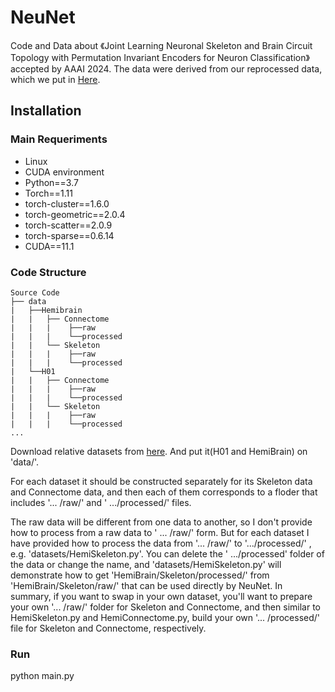 # NeuNet
Code and Data about 《Joint Learning Neuronal Skeleton and Brain Circuit Topology with Permutation Invariant Encoders for Neuron Classification》accepted by AAAI 2024. The data were derived from our reprocessed data, which we put in [Here](https://drive.google.com/drive/folders/1adpq49VKfUyH7SXh-G5DznlIXsGVj1Eu?usp=drive_link).

## Installation
### Main Requeriments
* Linux
* CUDA environment
* Python==3.7
* Torch==1.11
* torch-cluster==1.6.0
* torch-geometric==2.0.4
* torch-scatter==2.0.9
* torch-sparse==0.6.14
* CUDA==11.1
### Code Structure
```
Source Code
├── data
|   ├──Hemibrain
|   |   ├── Connectome
|   |   |    ├──raw
|   |   |    └──processed
|   |   └── Skeleton
|   |   |    ├──raw
|   |   |    └──processed
|   └──H01
|   |   ├── Connectome
|   |   |    ├──raw
|   |   |    └──processed
|   |   └── Skeleton
|   |   |    ├──raw
|   |   |    └──processed
...
```

Download relative datasets from [here](https://drive.google.com/drive/folders/1adpq49VKfUyH7SXh-G5DznlIXsGVj1Eu?usp=drive_link). And put it(H01 and HemiBrain) on 'data/'. 

For each dataset it should be constructed separately for its Skeleton data and Connectome data, and then each of them corresponds to a floder that includes '... /raw/' and ' .../processed/' files.

The raw data will be different from one data to another, so I don't provide how to process from a raw data to ' ... /raw/' form. But for each dataset I have provided how to process the data from '... /raw/' to '.../processed/' , e.g. 'datasets/HemiSkeleton.py'. You can delete the ' .../processed' folder of the data or change the name, and 'datasets/HemiSkeleton.py' will demonstrate how to get 'HemiBrain/Skeleton/processed/' from 'HemiBrain/Skeleton/raw/' that can be used directly by NeuNet. In summary, if you want to swap in your own dataset, you'll want to prepare your own '... /raw/' folder for Skeleton and Connectome, and then similar to HemiSkeleton.py and HemiConnectome.py, build your own '... /processed/' file for Skeleton and Connectome, respectively.

### Run
python main.py

